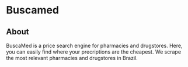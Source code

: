 # Buscamed

## About

BuscaMed is a price search engine for pharmacies and drugstores.
Here, you can easily find where your precriptions are the cheapest.
We scrape the most relevant pharmacies and drugstores in Brazil.
